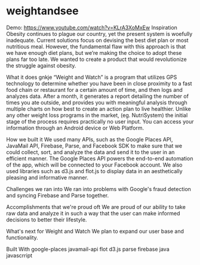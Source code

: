 # weightandsee
Demo: <a href="https://www.youtube.com/watch?v=KLrA3XoMxEw">https://www.youtube.com/watch?v=KLrA3XoMxEw</a>
Inspiration
Obesity continues to plague our country, yet the present system is woefully inadequate. Current solutions focus on devising the best diet plan or most nutritious meal. However, the fundamental flaw with this approach is that we have enough diet plans, but we’re making the choice to adopt these plans far too late. We wanted to create a product that would revolutionize the struggle against obesity.

What it does
gnkje
“Weight and Watch” is a program that utilizes GPS technology to determine whether you have been in close proximity to a fast food chain or restaurant for a certain amount of time, and then logs and analyzes data. After a month, it generates a report detailing the number of times you ate outside, and provides you with meaningful analysis through multiple charts on how best to create an action plan to live healthier. Unlike any other weight loss programs in the market, (eg. NutriSystem) the initial stage of the process requires practically no user input. You can access your information through an Android device or Web Platform.

How we built it
We used many APIs, such as the Google Places API, JavaMail API, Firebase, Parse, and Facebook SDK to make sure that we could collect, sort, and analyze the data and send it to the user in an efficient manner. The Google Places API powers the end-to-end automation of the app, which will be connected to your Facebook account. We also used libraries such as d3.js and flot.js to display data in an aesthetically pleasing and informative manner.

Challenges we ran into
We ran into problems with Google's fraud detection and syncing Firebase and Parse together.

Accomplishments that we're proud oft
We are proud of our ability to take raw data and analyze it in such a way that the user can make informed decisions to better their lifestyle.

What's next for Weight and Watch
We plan to expand our user base and functionality.

Built With
google-places
javamail-api
flot
d3.js
parse
firebase
java
javascrript
